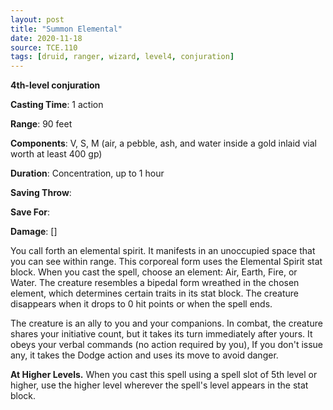 ```yaml
---
layout: post
title: "Summon Elemental"
date: 2020-11-18
source: TCE.110
tags: [druid, ranger, wizard, level4, conjuration]
---
```


**4th-level conjuration**

**Casting Time**: 1 action

**Range**: 90 feet

**Components**: V, S, M (air, a pebble, ash, and water inside a gold inlaid vial worth at least 400 gp)

**Duration**: Concentration, up to 1 hour

**Saving Throw**:

**Save For**:

**Damage**: []

You call forth an elemental spirit. It manifests in an unoccupied space that you can see within range. This corporeal form uses the Elemental Spirit stat block. When you cast the spell, choose an element: Air, Earth, Fire, or Water. The creature resembles a bipedal form wreathed in the chosen element, which determines certain traits in its stat block. The creature disappears when it drops to 0 hit points or when the spell ends.

The creature is an ally to you and your companions. In combat, the creature shares your initiative count, but it takes its turn immediately after yours. It obeys your verbal commands (no action required by you), If you don't issue any, it takes the Dodge action and uses its move to avoid danger.

**At Higher Levels.** When you cast this spell using a spell slot of 5th level or higher, use the higher level wherever the spell's level appears in the stat block.